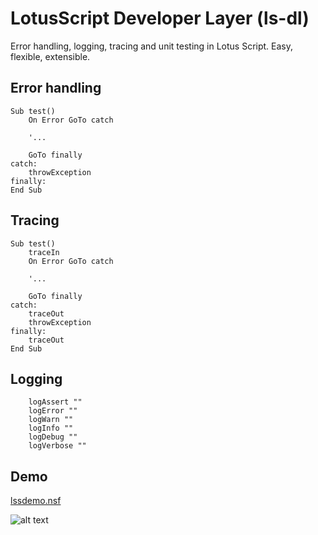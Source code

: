 # LotusScript Developer Layer (ls-dl)

Error handling, logging, tracing and unit testing in Lotus Script.
Easy, flexible, extensible.

## Error handling
```lss
Sub test()
	On Error GoTo catch
	
	'...
	
	GoTo finally
catch:
	throwException
finally:
End Sub
```

## Tracing
```lss
Sub test()
	traceIn
	On Error GoTo catch
	
	'...
	
	GoTo finally
catch:
	traceOut
	throwException
finally:
	traceOut
End Sub
```

## Logging
```lss
	logAssert ""
	logError ""
	logWarn ""
	logInfo ""
	logDebug ""
	logVerbose ""
```

## Demo
[lssdemo.nsf](../demo/lsdldemo20160918.zip)

![alt text](../demo/lsdl_demo1_1.gif "Error stack report")
